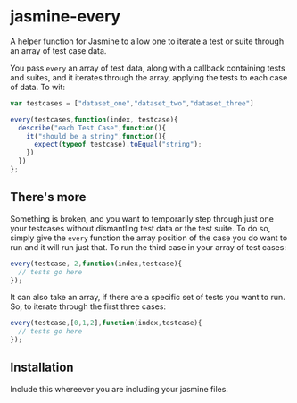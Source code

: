 jasmine-every
=============

A helper function for Jasmine to allow one to iterate a test or suite through an array of test case data.

You pass ```every``` an array of test data, along with a callback containing tests and suites, and it iterates through the array, applying the tests to each case of data. To wit:

```javascript
var testcases = ["dataset_one","dataset_two","dataset_three"]

every(testcases,function(index, testcase){
  describe("each Test Case",function(){
    it("should be a string",function(){
      expect(typeof testcase).toEqual("string");
    })
  })  
};
```

There's more
------------
Something is broken, and you want to temporarily step through just one your testcases without dismantling test data or the test suite. To do so, simply give the ```every``` function the array position of the case you do want to run and it will run just that. To run the third case in your array of test cases:

```javascript
every(testcase, 2,function(index,testcase){
  // tests go here
});
```

It can also take an array, if there are a specific set of tests you want to run. So, to iterate through the first three cases:


```javascript
every(testcase,[0,1,2],function(index,testcase){
  // tests go here
});
```


Installation
------------
Include this whereever you are including your jasmine files.
